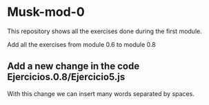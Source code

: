 # Musk-mod-0
This repository shows all the exercises done during the first module.

Add all the exercises from module 0.6 to module 0.8

## Add a new change in the code Ejercicios.0.8/Ejercicio5.js

With this change we can insert many words separated by spaces. 